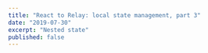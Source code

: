 ```yaml
---
title: "React to Relay: local state management, part 3"
date: "2019-07-30"
excerpt: "Nested state"
published: false
---
```


